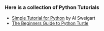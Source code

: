 ### Here is a collection of Python Tutorials
* [Simple Tutorial for Python](https://github.com/asweigart/simple-turtle-tutorial-for-python/blob/master/simple_turtle_tutorial.md) by Al Sweigart
* [The Beginners Guide to Python Turtle](https://realpython.com/beginners-guide-python-turtle/)
